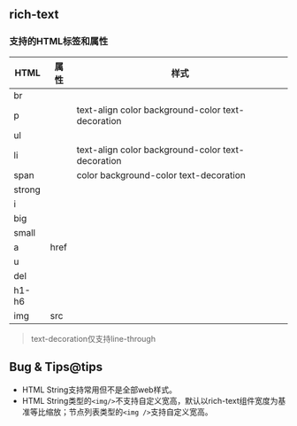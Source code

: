 ## rich-text

<!-- UTSCOMJSON.rich-text.description -->

### 支持的HTML标签和属性
|HTML   |属性    |样式   |
|-------|-------|-------|
|br     |       |       |
|p      |       |text-align color background-color text-decoration|
|ul     |       |       |
|li     |       |text-align color background-color text-decoration|
|span   |       |color background-color text-decoration|
|strong |       |       |
|i      |       |       |
|big    |       |       |
|small  |       |       |
|a      |href   |       |
|u      |       |       |
|del    |       |       |
|h1-h6  |       |       |
|img    |src    |       |

> text-decoration仅支持line-through

<!-- UTSCOMJSON.rich-text.attribute -->

<!-- UTSCOMJSON.rich-text.event -->

<!-- UTSCOMJSON.rich-text.example -->

<!-- UTSCOMJSON.rich-text.compatibility -->

<!-- UTSCOMJSON.rich-text.children -->

<!-- UTSCOMJSON.rich-text.reference -->

## Bug & Tips@tips

- HTML String支持常用但不是全部web样式。
- HTML String类型的`<img/>`不支持自定义宽高，默认以rich-text组件宽度为基准等比缩放；节点列表类型的`<img />`支持自定义宽高。
